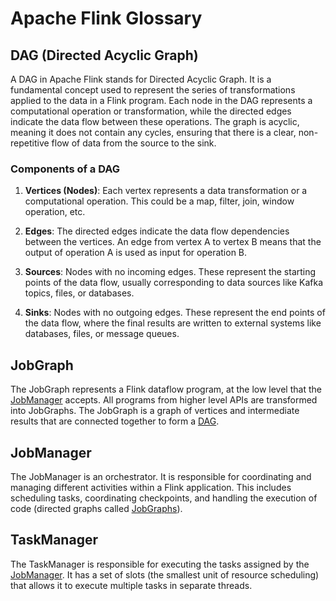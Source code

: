 # Apache Flink Glossary

## DAG (Directed Acyclic Graph)
A DAG in Apache Flink stands for Directed Acyclic Graph.  It is a fundamental concept used to represent the series of transformations applied to the data in a Flink program.  Each node in the DAG represents a computational operation or transformation, while the directed edges indicate the data flow between these operations.  The graph is acyclic, meaning it does not contain any cycles, ensuring that there is a clear, non-repetitive flow of data from the source to the sink.

### Components of a DAG
1. **Vertices (Nodes)**:  Each vertex represents a data transformation or a computational operation.  This could be a map, filter, join, window operation, etc.

2. **Edges**:  The directed edges indicate the data flow dependencies between the vertices.  An edge from vertex A to vertex B means that the output of operation A is used as input for operation B.

3. **Sources**:  Nodes with no incoming edges.  These represent the starting points of the data flow, usually corresponding to data sources like Kafka topics, files, or databases.

4. **Sinks**:  Nodes with no outgoing edges. These represent the end points of the data flow, where the final results are written to external systems like databases, files, or message queues.

## JobGraph
The JobGraph represents a Flink dataflow program, at the low level that the [JobManager](#jobmanager) accepts.  All programs from higher level APIs are transformed into JobGraphs.  The JobGraph is a graph of vertices and intermediate results that are connected together to form a [DAG](#dag-directed-acyclic-graph).

## JobManager
The JobManager is an orchestrator. It is responsible for coordinating and managing different activities within a Flink application.  This includes scheduling tasks, coordinating checkpoints, and handling the execution of code (directed graphs called [JobGraphs](#jobgraph)).

## TaskManager
The TaskManager is responsible for executing the tasks assigned by the [JobManager](#jobmanager).  It has a set of slots (the smallest unit of resource scheduling) that allows it to execute multiple tasks in separate threads.